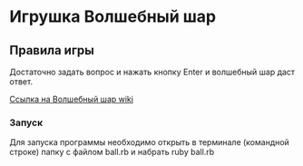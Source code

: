 # Игрушка Волшебный шар

## Правила игры
Достаточно задать вопрос и нажать кнопку Enter и волшебный шар даст ответ.

[Сcылка на Волшебный шар wiki](https://ru.wikipedia.org/wiki/Magic_8_ball)

### Запуск
Для запуска программы необходимо открыть в терминале (командной строке) папку с файлом ball.rb и набрать ruby ball.rb

